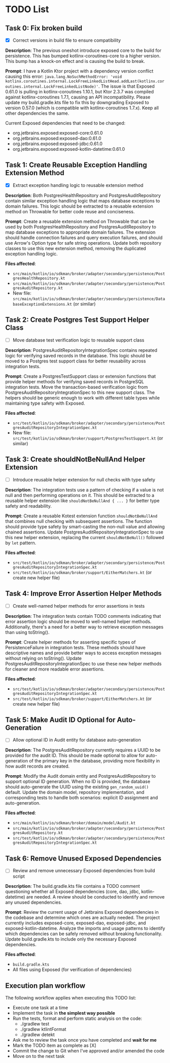 # TODO List

## Task 0: Fix broken build

- [X] Correct versions in build file to ensure compatibility

**Description**: The previous oneshot introduce exposed core to the build for persistence. This has bumped kotlinx-coroutines-core to a higher version. This bump has a knock-on effect and is causing the build to break.

**Prompt**: I have a Kotlin Ktor project with a dependency version conflict causing this error: `java.lang.NoSuchMethodError: 'void kotlinx.coroutines.internal.LockFreeLinkedListHead.addLast(kotlinx.coroutines.internal.LockFreeLinkedListNode)'`. The issue is that Exposed 0.61.0 is pulling in kotlinx-coroutines 1.10.1, but Ktor 2.3.7 was compiled against kotlinx-coroutines 1.7.1, causing an API incompatibility. Please update my build.gradle.kts file to fix this by downgrading Exposed to version 0.57.0 (which is compatible with kotlinx-coroutines 1.7.x). Keep all other dependencies the same.

Current Exposed dependencies that need to be changed:
- org.jetbrains.exposed:exposed-core:0.61.0
- org.jetbrains.exposed:exposed-dao:0.61.0
- org.jetbrains.exposed:exposed-jdbc:0.61.0
- org.jetbrains.exposed:exposed-kotlin-datetime:0.61.0

## Task 1: Create Reusable Exception Handling Extension Method

- [X] Extract exception handling logic to reusable extension method

**Description**: Both PostgresHealthRepository and PostgresAuditRepository contain similar exception handling logic that maps database exceptions to domain failures. This logic should be extracted to a reusable extension method on Throwable for better code reuse and conciseness.

**Prompt**: Create a reusable extension method on Throwable that can be used by both PostgresHealthRepository and PostgresAuditRepository to map database exceptions to appropriate domain failures. The extension should handle connection failures and query execution failures, and should use Arrow's Option type for safe string operations. Update both repository classes to use this new extension method, removing the duplicated exception handling logic.

**Files affected**:
- `src/main/kotlin/io/sdkman/broker/adapter/secondary/persistence/PostgresHealthRepository.kt`
- `src/main/kotlin/io/sdkman/broker/adapter/secondary/persistence/PostgresAuditRepository.kt`
- New file: `src/main/kotlin/io/sdkman/broker/adapter/secondary/persistence/DatabaseExceptionExtensions.kt` (or similar)

## Task 2: Create Postgres Test Support Helper Class

- [ ] Move database test verification logic to reusable support class

**Description**: PostgresAuditRepositoryIntegrationSpec contains repeated logic for verifying saved records in the database. This logic should be moved to a Postgres test support class for better reusability across integration tests.

**Prompt**: Create a PostgresTestSupport class or extension functions that provide helper methods for verifying saved records in PostgreSQL integration tests. Move the transaction-based verification logic from PostgresAuditRepositoryIntegrationSpec to this new support class. The helpers should be generic enough to work with different table types while maintaining type safety with Exposed.

**Files affected**:
- `src/test/kotlin/io/sdkman/broker/adapter/secondary/persistence/PostgresAuditRepositoryIntegrationSpec.kt`
- New file: `src/test/kotlin/io/sdkman/broker/support/PostgresTestSupport.kt` (or similar)

## Task 3: Create shouldNotBeNullAnd Helper Extension

- [ ] Introduce reusable helper extension for null checks with type safety

**Description**: The integration tests use a pattern of checking if a value is not null and then performing operations on it. This should be extracted to a reusable helper extension like `shouldNotBeNullAnd { ... }` for better type safety and readability.

**Prompt**: Create a reusable Kotest extension function `shouldNotBeNullAnd` that combines null checking with subsequent assertions. The function should provide type safety by smart-casting the non-null value and allowing chained assertions. Update PostgresAuditRepositoryIntegrationSpec to use this new helper extension, replacing the current `shouldNotBeNull()` followed by `let` pattern.

**Files affected**:
- `src/test/kotlin/io/sdkman/broker/adapter/secondary/persistence/PostgresAuditRepositoryIntegrationSpec.kt`
- `src/test/kotlin/io/sdkman/broker/support/EitherMatchers.kt` (or create new helper file)

## Task 4: Improve Error Assertion Helper Methods

- [ ] Create well-named helper methods for error assertions in tests

**Description**: The integration tests contain TODO comments indicating that error assertion logic should be moved to well-named helper methods. Additionally, there's a need for a better way to retrieve exception messages than using toString().

**Prompt**: Create helper methods for asserting specific types of PersistenceFailure in integration tests. These methods should have descriptive names and provide better ways to access exception messages without relying on toString(). Update PostgresAuditRepositoryIntegrationSpec to use these new helper methods for cleaner and more readable error assertions.

**Files affected**:
- `src/test/kotlin/io/sdkman/broker/adapter/secondary/persistence/PostgresAuditRepositoryIntegrationSpec.kt`
- `src/test/kotlin/io/sdkman/broker/support/EitherMatchers.kt` (or create new helper file)

## Task 5: Make Audit ID Optional for Auto-Generation

- [ ] Allow optional ID in Audit entity for database auto-generation

**Description**: The PostgresAuditRepository currently requires a UUID to be provided for the audit ID. This should be made optional to allow for auto-generation of the primary key in the database, providing more flexibility in how audit records are created.

**Prompt**: Modify the Audit domain entity and PostgresAuditRepository to support optional ID generation. When no ID is provided, the database should auto-generate the UUID using the existing `gen_random_uuid()` default. Update the domain model, repository implementation, and corresponding tests to handle both scenarios: explicit ID assignment and auto-generation.

**Files affected**:
- `src/main/kotlin/io/sdkman/broker/domain/model/Audit.kt`
- `src/main/kotlin/io/sdkman/broker/adapter/secondary/persistence/PostgresAuditRepository.kt`
- `src/test/kotlin/io/sdkman/broker/adapter/secondary/persistence/PostgresAuditRepositoryIntegrationSpec.kt`

## Task 6: Remove Unused Exposed Dependencies

- [ ] Review and remove unnecessary Exposed dependencies from build script

**Description**: The build.gradle.kts file contains a TODO comment questioning whether all Exposed dependencies (core, dao, jdbc, kotlin-datetime) are needed. A review should be conducted to identify and remove any unused dependencies.

**Prompt**: Review the current usage of Jetbrains Exposed dependencies in the codebase and determine which ones are actually needed. The project currently includes exposed-core, exposed-dao, exposed-jdbc, and exposed-kotlin-datetime. Analyze the imports and usage patterns to identify which dependencies can be safely removed without breaking functionality. Update build.gradle.kts to include only the necessary Exposed dependencies.

**Files affected**:
- `build.gradle.kts`
- All files using Exposed (for verification of dependencies)

## Execution plan workflow

The following workflow applies when executing this TODO list:
- Execute one task at a time
- Implement the task in **the simplest way possible**
- Run the tests, format and perform static analysis on the code:
  - ./gradlew test
  - ./gradlew ktlintFormat
  - ./gradlew detekt
- Ask me to review the task once you have completed and **wait for me**
- Mark the TODO item as complete as [X]
- Commit the change to Git when I've approved and/or amended the code
- Move on to the next task
